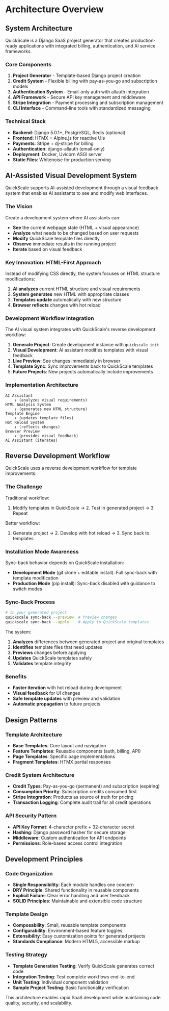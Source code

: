 # Architecture Overview

## System Architecture

QuickScale is a Django SaaS project generator that creates production-ready applications with integrated billing, authentication, and AI service frameworks.

### Core Components

1. **Project Generator** - Template-based Django project creation
2. **Credit System** - Flexible billing with pay-as-you-go and subscription models
3. **Authentication System** - Email-only auth with allauth integration
4. **API Framework** - Secure API key management and middleware
5. **Stripe Integration** - Payment processing and subscription management
6. **CLI Interface** - Command-line tools with standardized messaging

### Technical Stack

- **Backend**: Django 5.0.1+, PostgreSQL, Redis (optional)
- **Frontend**: HTMX + Alpine.js for reactive UIs
- **Payments**: Stripe + dj-stripe for billing
- **Authentication**: django-allauth (email-only)
- **Deployment**: Docker, Uvicorn ASGI server
- **Static Files**: Whitenoise for production serving

## AI-Assisted Visual Development System

QuickScale supports AI-assisted development through a visual feedback system that enables AI assistants to see and modify web interfaces.

### The Vision

Create a development system where AI assistants can:
- **See** the current webpage state (HTML + visual appearance)
- **Analyze** what needs to be changed based on user requests
- **Modify** QuickScale template files directly
- **Observe** immediate results in the running project
- **Iterate** based on visual feedback

### Key Innovation: HTML-First Approach

Instead of modifying CSS directly, the system focuses on HTML structure modifications:

1. **AI analyzes** current HTML structure and visual requirements
2. **System generates** new HTML with appropriate classes
3. **Templates update** automatically with new structure
4. **Browser reflects** changes with hot reload

### Development Workflow Integration

The AI visual system integrates with QuickScale's reverse development workflow:

1. **Generate Project**: Create development instance with `quickscale init`
2. **Visual Development**: AI assistant modifies templates with visual feedback
3. **Live Preview**: See changes immediately in browser
4. **Template Sync**: Sync improvements back to QuickScale templates
5. **Future Projects**: New projects automatically include improvements

### Implementation Architecture

```
AI Assistant
    ↓ (analyzes visual requirements)
HTML Analysis System
    ↓ (generates new HTML structure)
Template Engine
    ↓ (updates template files)
Hot Reload System
    ↓ (reflects changes)
Browser Preview
    ↓ (provides visual feedback)
AI Assistant (iterates)
```

## Reverse Development Workflow

QuickScale uses a reverse development workflow for template improvements:

### The Challenge

Traditional workflow:
1. Modify templates in QuickScale → 2. Test in generated project → 3. Repeat

Better workflow:
1. Generate project → 2. Develop with hot reload → 3. Sync back to templates

### Installation Mode Awareness

Sync-back behavior depends on QuickScale installation:

- **Development Mode** (git clone + editable install): Full sync-back with template modification
- **Production Mode** (pip install): Sync-back disabled with guidance to switch modes

### Sync-Back Process

```bash
# In your generated project
quickscale sync-back --preview  # Preview changes
quickscale sync-back --apply    # Apply to QuickScale templates
```

The system:
1. **Analyzes** differences between generated project and original templates
2. **Identifies** template files that need updates
3. **Previews** changes before applying
4. **Updates** QuickScale templates safely
5. **Validates** template integrity

### Benefits

- **Faster iteration** with hot reload during development
- **Visual feedback** for UI changes
- **Safe template updates** with preview and validation
- **Automatic propagation** to future projects

## Design Patterns

### Template Architecture

- **Base Templates**: Core layout and navigation
- **Feature Templates**: Reusable components (auth, billing, API)
- **Page Templates**: Specific page implementations
- **Fragment Templates**: HTMX partial responses

### Credit System Architecture

- **Credit Types**: Pay-as-you-go (permanent) and subscription (expiring)
- **Consumption Priority**: Subscription credits consumed first
- **Stripe Integration**: Products as source of truth for pricing
- **Transaction Logging**: Complete audit trail for all credit operations

### API Security Pattern

- **API Key Format**: 4-character prefix + 32-character secret
- **Hashing**: Django password hasher for secure storage
- **Middleware**: Custom authentication for API endpoints
- **Permissions**: Role-based access control integration

## Development Principles

### Code Organization

- **Single Responsibility**: Each module handles one concern
- **DRY Principle**: Shared functionality in reusable components
- **Explicit Failure**: Clear error handling and user feedback
- **SOLID Principles**: Maintainable and extensible code structure

### Template Design

- **Composability**: Small, reusable template components
- **Configurability**: Environment-based feature toggles
- **Extensibility**: Easy customization points for generated projects
- **Standards Compliance**: Modern HTML5, accessible markup

### Testing Strategy

- **Template Generation Testing**: Verify QuickScale generates correct code
- **Integration Testing**: Test complete workflows end-to-end
- **Unit Testing**: Individual component validation
- **Sample Project Testing**: Basic functionality verification

This architecture enables rapid SaaS development while maintaining code quality, security, and scalability.
